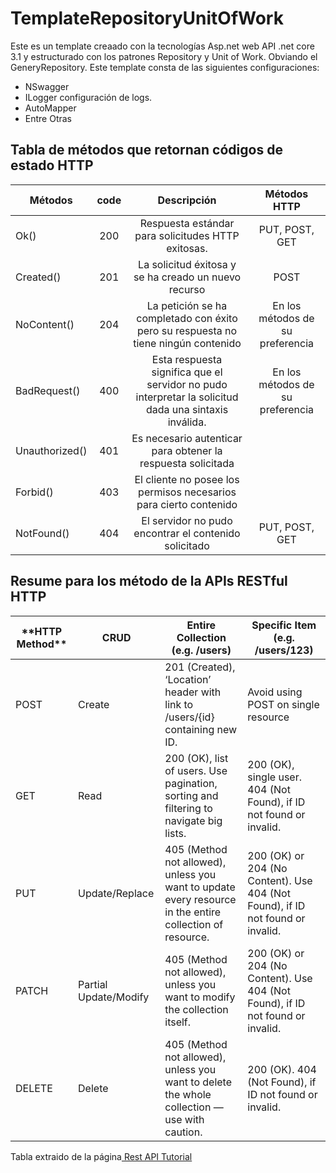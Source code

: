 # TemplateRepositoryUnitOfWork

Este es un template creaado con la tecnologías Asp.net web API .net core 3.1 y estructurado con los patrones Repository y Unit of Work. Obviando el GeneryRepository.
Este template consta de las siguientes configuraciones:

* NSwagger
* ILogger configuración de logs.
* AutoMapper
* Entre Otras 

## Tabla de métodos que retornan códigos de estado HTTP 

| Métodos         | code          | Descripción                                                   |  Métodos HTTP         |
| --------------- |:-------------:|:-------------------------------------------------------------:|:---------------------:|
| Ok()            | 200           |  Respuesta estándar para solicitudes HTTP exitosas.           | PUT, POST, GET        |
| Created()       | 201           |  La solicitud éxitosa y se ha creado un nuevo recurso         | POST                   |   
| NoContent()     | 204           |  La petición se ha completado con éxito pero su respuesta no tiene ningún contenido                                                     | En los métodos de su preferencia  |
| BadRequest()    | 400           |  Esta respuesta significa que el servidor no pudo interpretar la solicitud dada una sintaxis inválida.                                                             | En los métodos de su preferencia |
| Unauthorized()  | 401           |  Es necesario autenticar para obtener la respuesta solicitada                                                   | |
| Forbid()        | 403           |  El cliente no posee los permisos necesarios para cierto contenido                                                          |  |
| NotFound()      | 404           |  El servidor no pudo encontrar el contenido solicitado         | PUT, POST, GET        |

## Resume para los método de la APIs RESTful HTTP

<table>

<thead>

<tr>

<th>**HTTP Method**</th>

<th>CRUD</th>

<th>Entire Collection (e.g. /users)</th>

<th>Specific Item (e.g. /users/123)</th>

</tr>

</thead>

<tbody>

<tr>

<td>POST</td>

<td>Create</td>

<td>201 (Created), ‘Location’ header with link to /users/{id} containing new ID.</td>

<td>Avoid using POST on single resource</td>

</tr>

<tr>

<td>GET</td>

<td>Read</td>

<td>200 (OK), list of users. Use pagination, sorting and filtering to navigate big lists.</td>

<td>200 (OK), single user. 404 (Not Found), if ID not found or invalid.</td>

</tr>

<tr>

<td>PUT</td>

<td>Update/Replace</td>

<td>405 (Method not allowed), unless you want to update every resource in the entire collection of resource.</td>

<td>200 (OK) or 204 (No Content). Use 404 (Not Found), if ID not found or invalid.</td>

</tr>

<tr>

<td>PATCH</td>

<td>Partial Update/Modify</td>

<td>405 (Method not allowed), unless you want to modify the collection itself.</td>

<td>200 (OK) or 204 (No Content). Use 404 (Not Found), if ID not found or invalid.</td>

</tr>

<tr>

<td>DELETE</td>

<td>Delete</td>

<td>405 (Method not allowed), unless you want to delete the whole collection — use with caution.</td>

<td>200 (OK). 404 (Not Found), if ID not found or invalid.</td>

</tr>

</tbody>

</table>
<span>Tabla extraido de la página<a href="https://restfulapi.net/http-methods/#put"> Rest API Tutorial</a></span>

